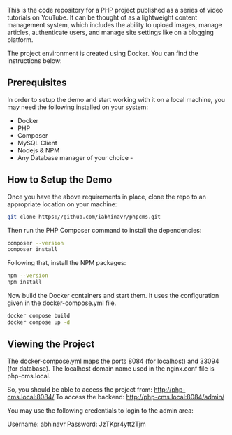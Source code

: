 This is the code repository for a PHP project published as a series of video tutorials on YouTube. It can be thought of as a lightweight content management system, which includes the ability to upload images, manage articles, authenticate users, and manage site settings like on a blogging platform.

The project environment is created using Docker. You can find the instructions below:

## Prerequisites

In order to setup the demo and start working with it on a local machine, you may need the following installed on your system:

- Docker
- PHP
- Composer
- MySQL Client
- Nodejs & NPM
- Any Database manager of your choice - 

## How to Setup the Demo

Once you have the above requirements in place, clone the repo to an appropriate location on your machine:

```sh
git clone https://github.com/iabhinavr/phpcms.git
```

Then run the PHP Composer command to install the dependencies:

```sh
composer --version
composer install
```

Following that, install the NPM packages:

```sh
npm --version
npm install
```

Now build the Docker containers and start them. It uses the configuration given in the docker-compose.yml file.

```sh
docker compose build
docker compose up -d
```

## Viewing the Project

The docker-compose.yml maps the ports 8084 (for localhost) and 33094 (for database). The localhost domain name used in the nginx.conf file is php-cms.local.

So, you should be able to access the project from: http://php-cms.local:8084/
To access the backend: http://php-cms.local:8084/admin/

You may use the following credentials to login to the admin area:

Username: abhinavr
Password: JzTKpr4ytt2Tjm